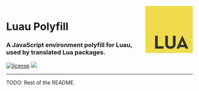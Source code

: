 <img src="https://raw.githubusercontent.com/jsdotlua/branding/main/Logo.png" align="right" height="128"/>

<h1>Luau Polyfill</h1>
<h3>A JavaScript environment polyfill for Luau, used by translated Lua packages.</h3>

<a href="https://github.com/jsdotlua/luau-polyfill/blob/main/LICENSE.md"><img src="https://img.shields.io/badge/license-MIT-blue.svg" alt="license" height="18"></a>
<a href="https://wally.run/package/core-packages/luau-polyfill"><img src="https://img.shields.io/badge/wally%20package-1.2.3-red.svg" height="18"/></a>

---

TODO: Rest of the README.
